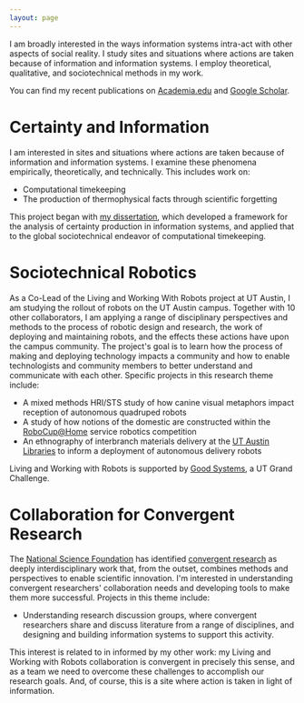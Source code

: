 ```yaml
---
layout: page
---
```


I am broadly interested in the ways information systems intra-act with other aspects of social reality. I study sites and situations where actions are taken because of information and information systems. I employ theoretical, qualitative, and sociotechnical methods in my work.

You can find my recent publications on [Academia.edu]({{site.academia}}) and [Google Scholar]({{site.scholar}}).

# Certainty and Information

I am interested in sites and situations where actions are taken because of information and information systems. I examine these phenomena empirically, theoretically, and technically. This includes work on:

* Computational timekeeping
* The production of thermophysical facts through scientific forgetting

This project began with [my dissertation](dissertation), which developed a framework for the analysis of certainty production in information systems, and applied that to the global sociotechnical endeavor of computational timekeeping.

# Sociotechnical Robotics

As a Co-Lead of the Living and Working With Robots project at UT Austin, I am studying the rollout of robots on the UT Austin campus. Together with 10 other collaborators, I am applying a range of disciplinary perspectives and methods to the process of robotic design and research, the work of deploying and maintaining robots, and the effects these actions have upon the campus community. The project's goal is to learn how the process of making and deploying technology impacts a community and how to enable technologists and community members to better understand and communicate with each other. Specific projects in this research theme include:

* A mixed methods HRI/STS study of how canine visual metaphors impact reception of autonomous quadruped robots
* A study of how notions of the domestic are constructed within the [RoboCup@Home](https://athome.robocup.org/) service robotics competition
* An ethnography of interbranch materials delivery at the [UT Austin Libraries](https://www.lib.utexas.edu/) to inform a deployment of autonomous delivery robots

Living and Working with Robots is supported by [Good Systems](https://bridgingbarriers.utexas.edu/good-systems/), a UT Grand Challenge.

# Collaboration for Convergent Research

The [National Science Foundation](https://nsf.gov/) has identified [convergent research](https://www.nsf.gov/od/oia/convergence/characteristics.jsp) as deeply interdisciplinary work that, from the outset, combines methods and perspectives to enable scientific innovation. I'm interested in understanding convergent researchers' collaboration needs and developing tools to make them more successful. Projects in this theme include:

* Understanding research discussion groups, where convergent researchers share and discuss literature from a range of disciplines, and designing and building information systems to support this activity.

This interest is related to in informed by my other work: my Living and Working with Robots collaboration is convergent in precisely this sense, and as a team we need to overcome these challenges to accomplish our research goals. And, of course, this is a site where action is taken in light of information.